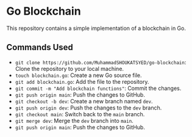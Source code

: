 # Go Blockchain

This repository contains a simple implementation of a blockchain in Go.

## Commands Used

- `git clone https://github.com/MuhammadSHOUKATSYED/go-blockchain`: Clone the repository to your local machine.
- `touch blockchain.go`: Create a new Go source file.
- `git add blockchain.go`: Add the file to the repository.
- `git commit -m "Add blockchain functions"`: Commit the changes.
- `git push origin main`: Push the changes to GitHub.
- `git checkout -b dev`: Create a new branch named `dev`.
- `git push origin dev`: Push the changes to the `dev` branch.
- `git checkout main`: Switch back to the `main` branch.
- `git merge dev`: Merge the `dev` branch into `main`.
- `git push origin main`: Push the changes to GitHub.
